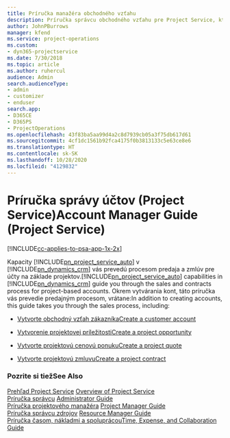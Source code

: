 ```yaml
---
title: Príručka manažéra obchodného vzťahu
description: Príručka správcu obchodného vzťahu pre Project Service, ktorá ponúka prehľad procesov predaja a zmlúv pre projektové obchodné vzťahy
author: JohnPBurrows
manager: kfend
ms.service: project-operations
ms.custom:
- dyn365-projectservice
ms.date: 7/30/2018
ms.topic: article
ms.author: ruhercul
audience: Admin
search.audienceType:
- admin
- customizer
- enduser
search.app:
- D365CE
- D365PS
- ProjectOperations
ms.openlocfilehash: 43f83ba5aa99d4a2c8d7939cb05a3f75db617d61
ms.sourcegitcommit: 4cf1dc1561b92fca4175f0b3813133c5e63ce8e6
ms.translationtype: HT
ms.contentlocale: sk-SK
ms.lasthandoff: 10/28/2020
ms.locfileid: "4129832"
---
```

# <a name="account-manager-guide-project-service"></a><span data-ttu-id="b960a-103">Príručka správy účtov (Project Service)</span><span class="sxs-lookup"><span data-stu-id="b960a-103">Account Manager Guide (Project Service)</span></span>

[!INCLUDE[cc-applies-to-psa-app-1x-2x](../includes/cc-applies-to-psa-app-1x-2x.md)]

<span data-ttu-id="b960a-104">Kapacity [!INCLUDE[pn_project_service_auto](../includes/pn-project-service-auto.md)] v [!INCLUDE[pn_dynamics_crm](../includes/pn-dynamics-crm.md)] vás prevedú procesom predaja a zmlúv pre účty na základe projektov.</span><span class="sxs-lookup"><span data-stu-id="b960a-104">[!INCLUDE[pn_project_service_auto](../includes/pn-project-service-auto.md)] capabilities in [!INCLUDE[pn_dynamics_crm](../includes/pn-dynamics-crm.md)] guide you through the sales and contracts process for project-based accounts.</span></span> <span data-ttu-id="b960a-105">Okrem vytvárania kont, táto príručka vás prevedie predajným procesom, vrátane:</span><span class="sxs-lookup"><span data-stu-id="b960a-105">In addition to creating accounts, this guide takes you through the sales process, including:</span></span>  
  
-   [<span data-ttu-id="b960a-106">Vytvorte obchodný vzťah zákazníka</span><span class="sxs-lookup"><span data-stu-id="b960a-106">Create a customer account</span></span>](../psa/create-customer-account.md)  
  
-   [<span data-ttu-id="b960a-107">Vytvorenie projektovej príležitosti</span><span class="sxs-lookup"><span data-stu-id="b960a-107">Create a project opportunity</span></span>](../psa/create-project-opportunity.md)  
  
-   [<span data-ttu-id="b960a-108">Vytvorte projektovú cenovú ponuku</span><span class="sxs-lookup"><span data-stu-id="b960a-108">Create a project quote</span></span>](../psa/create-project-quote.md)  
  
-   [<span data-ttu-id="b960a-109">Vytvorte projektovú zmluvu</span><span class="sxs-lookup"><span data-stu-id="b960a-109">Create a project contract</span></span>](../psa/create-project-contract.md)  
  
  
### <a name="see-also"></a><span data-ttu-id="b960a-110">Pozrite si tiež</span><span class="sxs-lookup"><span data-stu-id="b960a-110">See Also</span></span>  
 <span data-ttu-id="b960a-111">[Prehľad Project Service](../psa/overview.md) </span><span class="sxs-lookup"><span data-stu-id="b960a-111">[Overview of Project Service](../psa/overview.md) </span></span>  
 <span data-ttu-id="b960a-112">[Príručka správcu](../psa/admin-guide.md) </span><span class="sxs-lookup"><span data-stu-id="b960a-112">[Administrator Guide](../psa/admin-guide.md) </span></span>  
 <span data-ttu-id="b960a-113">[Príručka projektového manažéra](../psa/project-manager-guide.md) </span><span class="sxs-lookup"><span data-stu-id="b960a-113">[Project Manager Guide](../psa/project-manager-guide.md) </span></span>  
 <span data-ttu-id="b960a-114">[Príručka správcu zdrojov](../psa/resource-manager-guide.md) </span><span class="sxs-lookup"><span data-stu-id="b960a-114">[Resource Manager Guide](../psa/resource-manager-guide.md) </span></span>  
 [<span data-ttu-id="b960a-115">Príručka časom, nákladmi a spoluprácou</span><span class="sxs-lookup"><span data-stu-id="b960a-115">Time, Expense, and Collaboration Guide</span></span>](../psa/time-expense-collaboration-guide.md)
